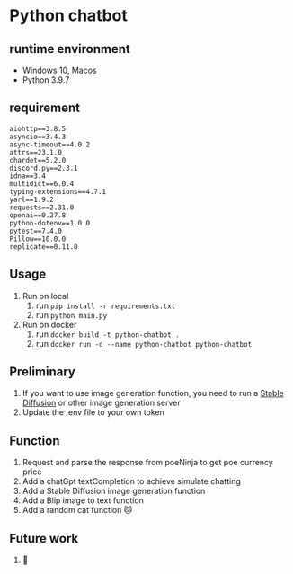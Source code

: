 # Python chatbot
## runtime environment
- Windows 10, Macos
- Python 3.9.7
## requirement
```
aiohttp==3.8.5
asyncio==3.4.3
async-timeout==4.0.2
attrs==23.1.0
chardet==5.2.0
discord.py==2.3.1
idna==3.4
multidict==6.0.4
typing-extensions==4.7.1
yarl==1.9.2
requests==2.31.0
openai==0.27.8
python-dotenv==1.0.0
pytest==7.4.0
Pillow==10.0.0
replicate==0.11.0
```
## Usage
1. Run on local
   1. run `pip install -r requirements.txt`
   2. run `python main.py`
2. Run on docker
   1. run `docker build -t python-chatbot .`
   2. run `docker run -d --name python-chatbot python-chatbot`
## Preliminary
1. If you want to use image generation function, you need to run a [Stable Diffusion](https://github.com/AUTOMATIC1111/stable-diffusion-webui) or other image generation server
2. Update the .env file to your own token
## Function
1. Request and parse the response from poeNinja to get poe currency price
2. Add a chatGpt textCompletion to achieve simulate chatting
3. Add a Stable Diffusion image generation function
4. Add a Blip image to text function
5. Add a random cat function 🐱
## Future work
1. 🤔
